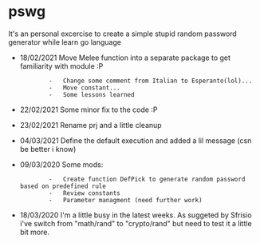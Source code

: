 # pswg 

It's an personal excercise to create a simple stupid random password generator while learn go language

-   18/02/2021  Move Melee function into a separate package to get familiarity with module :P
  
                -   Change some comment from Italian to Esperanto(lol)...
                -   Move constant...
                -   Some lessons learned
  
-   22/02/2021  Some minor fix to the code :P
-   23/02/2021  Rename prj and a little cleanup
-   04/03/2021  Define the default execution and added a lil message (csn be better i know)
-   09/03/2020  Some mods:
  
                -   Create function DefPick to generate random password based on predefined rule
                -   Review constants
                -   Parameter managment (need further work)

-   18/03/2020  I'm a little busy in the latest weeks. As suggeted by Sfrisio i've switch from "math/rand" to "crypto/rand" but need to test it a little bit more. 